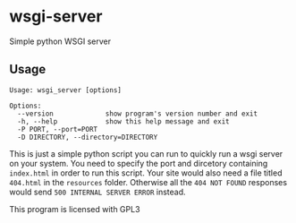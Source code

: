 # wsgi-server
Simple python WSGI server


## Usage

    Usage: wsgi_server [options]
    
    Options:
      --version             show program's version number and exit
      -h, --help            show this help message and exit
      -P PORT, --port=PORT
      -D DIRECTORY, --directory=DIRECTORY
      
      
This is just a simple python script you can run to quickly run a wsgi server on your system. You need to specify the port and dircetory containing `index.html` in order to run this script. Your site would also need a file titled `404.html` in the `resources` folder. Otherwise all the `404 NOT FOUND` responses would send `500 INTERNAL SERVER ERROR` instead.

This program is licensed with GPL3
